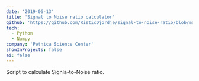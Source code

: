 ```yaml
---
date: '2019-06-13'
title: 'Signal to Noise ratio calculator'
github: 'https://github.com/RisticDjordje/signal-to-noise-ratio/blob/master/SNR.py'
tech:
  - Python
  - Numpy
company: 'Petnica Science Center'
showInProjects: false
ai: false
---
```


Script to calculate Signla-to-Noise ratio.
